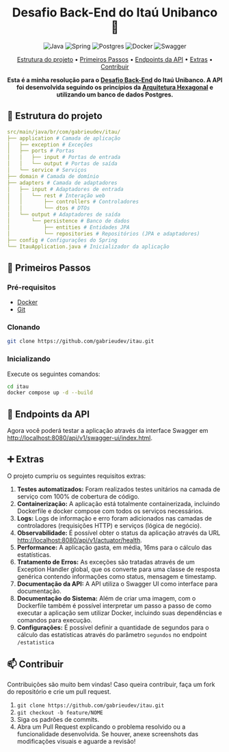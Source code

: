<h1 align="center" style="font-weight: bold;">Desafio Back-End do Itaú Unibanco 🧩</h1>

<p align="center">
  <img src="https://img.shields.io/badge/java-%23ED8B00.svg?style=for-the-badge&logo=openjdk&logoColor=white" alt="Java">
  <img src="https://img.shields.io/badge/spring-%236DB33F.svg?style=for-the-badge&logo=spring&logoColor=white" alt="Spring">
  <img src="https://img.shields.io/badge/postgres-%23316192.svg?style=for-the-badge&logo=postgresql&logoColor=white" alt="Postgres">
  <img src="https://img.shields.io/badge/docker-%230db7ed.svg?style=for-the-badge&logo=docker&logoColor=white" alt="Docker">
  <img src="https://img.shields.io/badge/-Swagger-%23Clojure?style=for-the-badge&logo=swagger&logoColor=white" alt="Swagger">
</p>

<p align="center">
 <a href="#estrutura">Estrutura do projeto</a> • 
 <a href="#inicio">Primeiros Passos</a> • 
 <a href="#rotas">Endpoints da API</a> •
 <a href="#extras">Extras</a> •
 <a href="#contribuir">Contribuir</a>
</p>

<p align="center">
  <b>Esta é a minha resolução para o <a href=https://github.com/feltex/desafio-itau-backend>Desafio Back-End</a> do Itaú Unibanco. A API foi desenvolvida seguindo os princípios da <a href=https://medium.com/@marcio.kgr/arquitetura-hexagonal-8958fb3e5507>Arquitetura Hexagonal</a> e utilizando um banco de dados Postgres.</b>
</p>

<h2 id="estrutura">📂 Estrutura do projeto</h2>

```yaml
src/main/java/br/com/gabrieudev/itau/
├── application # Camada de aplicação
│   ├── exception # Exceções
│   ├── ports # Portas
│   │   ├── input # Portas de entrada
│   │   └── output # Portas de saída
│   └── service # Serviços
├── domain # Camada de domínio
├── adapters # Camada de adaptadores
│   ├── input # Adaptadores de entrada
│   │   └── rest # Interação web
│   │       ├── controllers # Controladores
│   │       └── dtos # DTOs
│   └── output # Adaptadores de saída
│       └── persistence # Banco de dados
│           ├── entities # Entidades JPA
│           └── repositories # Repositórios (JPA e adaptadores)
├── config # Configurações do Spring
└── ItauApplication.java # Inicializador da aplicação
```

<h2 id="inicio">🚀 Primeiros Passos</h2>

<h3>Pré-requisitos</h3>

- [Docker](https://www.docker.com/get-started/)
- [Git](https://git-scm.com/downloads)

<h3>Clonando</h3>

```bash
git clone https://github.com/gabrieudev/itau.git
```

<h3>Inicializando</h3>

Execute os seguintes comandos:

```bash
cd itau
docker compose up -d --build
```

<h2 id="rotas">📍 Endpoints da API</h2>

Agora você poderá testar a aplicação através da interface Swagger em [http://localhost:8080/api/v1/swagger-ui/index.html](http://localhost:8080/api/v1/swagger-ui/index.html).

<h2 id="extras">➕ Extras</h2>

O projeto cumpriu os seguintes requisitos extras:

1. **Testes automatizados:** Foram realizados testes unitários na camada de serviço com 100% de cobertura de código.
2. **Containerização:** A aplicação está totalmente containerizada, incluindo Dockerfile e docker compose com todos os serviços necessários.
3. **Logs:** Logs de informação e erro foram adicionados nas camadas de controladores (requisições HTTP) e serviços (lógica de negócio).
4. **Observabilidade:** É possível obter o status da aplicação através da URL [http://localhost:8080/api/v1/actuator/health](http://localhost:8080/api/v1/actuator/health).
5. **Performance:** A aplicação gasta, em média, 16ms para o cálculo das estatísticas.
6. **Tratamento de Erros:** As exceções são tratadas através de um Exception Handler global, que os converte para uma classe de resposta genérica contendo informações como status, mensagem e timestamp.
7. **Documentação da API:** A API utiliza o Swagger UI como interface para documentação.
8. **Documentação do Sistema:** Além de criar uma imagem, com o Dockerfile também é possível interpretar um passo a passo de como executar a aplicação sem utilizar Docker, incluindo suas dependências e comandos para execução.
9. **Configurações:** É possível definir a quantidade de segundos para o cálculo das estatísticas através do parâmetro `segundos` no endpoint `/estatistica`

<h2 id="contribuir">📫 Contribuir</h2>

Contribuições são muito bem vindas! Caso queira contribuir, faça um fork do repositório e crie um pull request.

1. `git clone https://github.com/gabrieudev/itau.git`
2. `git checkout -b feature/NOME`
3. Siga os padrões de commits.
4. Abra um Pull Request explicando o problema resolvido ou a funcionalidade desenvolvida. Se houver, anexe screenshots das modificações visuais e aguarde a revisão!
